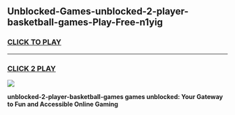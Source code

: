 
## Unblocked-Games-unblocked-2-player-basketball-games-Play-Free-n1yig
<h3>
<a href="https://premium76.site?title=unblocked-2-player-basketball-games&ref=19M">CLICK TO PLAY</a></h3>
<hr>

<h3>
<a href="https://premium76.site?title=unblocked-2-player-basketball-games&ref=19M">CLICK 2 PLAY</a>
  
</h3>

<a href="https://premium76.site?title=unblocked-2-player-basketball-games&ref=19M"><img src="https://clearcache.store/games.png"></a>


**unblocked-2-player-basketball-games games unblocked: Your Gateway to Fun and Accessible Online Gaming**
